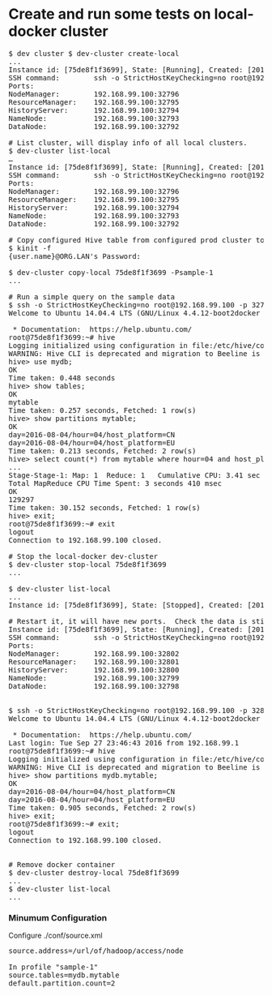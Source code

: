 # Create and run some tests on local-docker cluster
<pre>
$ dev cluster $ dev-cluster create-local
...
Instance id: [75de8f1f3699], State: [Running], Created: [2016-09-27 16:40:20 -0700 PDT]
SSH command:        ssh -o StrictHostKeyChecking=no root@192.168.99.100 -p 32797
Ports:
NodeManager:        192.168.99.100:32796
ResourceManager:    192.168.99.100:32795
HistoryServer:      192.168.99.100:32794
NameNode:           192.168.99.100:32793
DataNode:           192.168.99.100:32792

# List cluster, will display info of all local clusters.
$ dev-cluster list-local
…
Instance id: [75de8f1f3699], State: [Running], Created: [2016-09-27 16:40:20 -0700 PDT]
SSH command:        ssh -o StrictHostKeyChecking=no root@192.168.99.100 -p 32797
Ports:
NodeManager:        192.168.99.100:32796
ResourceManager:    192.168.99.100:32795
HistoryServer:      192.168.99.100:32794
NameNode:           192.168.99.100:32793
DataNode:           192.168.99.100:32792

# Copy configured Hive table from configured prod cluster to local cluster.
$ kinit -f
{user.name}@ORG.LAN's Password:

$ dev-cluster copy-local 75de8f1f3699 -Psample-1
...

# Run a simple query on the sample data
$ ssh -o StrictHostKeyChecking=no root@192.168.99.100 -p 32797
Welcome to Ubuntu 14.04.4 LTS (GNU/Linux 4.4.12-boot2docker x86_64)

 * Documentation:  https://help.ubuntu.com/
root@75de8f1f3699:~# hive
Logging initialized using configuration in file:/etc/hive/conf.dist/hive-log4j.properties
WARNING: Hive CLI is deprecated and migration to Beeline is recommended.
hive> use mydb;
OK
Time taken: 0.448 seconds
hive> show tables;
OK
mytable
Time taken: 0.257 seconds, Fetched: 1 row(s)
hive> show partitions mytable;
OK
day=2016-08-04/hour=04/host_platform=CN
day=2016-08-04/hour=04/host_platform=EU
Time taken: 0.213 seconds, Fetched: 2 row(s)
hive> select count(*) from mytable where hour=04 and host_platform='EU';
...
Stage-Stage-1: Map: 1  Reduce: 1   Cumulative CPU: 3.41 sec   HDFS Read: 1379762 HDFS Write: 7 SUCCESS
Total MapReduce CPU Time Spent: 3 seconds 410 msec
OK
129297
Time taken: 30.152 seconds, Fetched: 1 row(s)
hive> exit;
root@75de8f1f3699:~# exit
logout
Connection to 192.168.99.100 closed.

# Stop the local-docker dev-cluster
$ dev-cluster stop-local 75de8f1f3699
...

$ dev-cluster list-local
...
Instance id: [75de8f1f3699], State: [Stopped], Created: [2016-09-27 16:40:20 -0700 PDT]

# Restart it, it will have new ports.  Check the data is still there.
Instance id: [75de8f1f3699], State: [Running], Created: [2016-09-27 16:40:20 -0700 PDT]
SSH command:        ssh -o StrictHostKeyChecking=no root@192.168.99.100 -p 32803
Ports:
NodeManager:        192.168.99.100:32802
ResourceManager:    192.168.99.100:32801
HistoryServer:      192.168.99.100:32800
NameNode:           192.168.99.100:32799
DataNode:           192.168.99.100:32798


$ ssh -o StrictHostKeyChecking=no root@192.168.99.100 -p 32803
Welcome to Ubuntu 14.04.4 LTS (GNU/Linux 4.4.12-boot2docker x86_64)

 * Documentation:  https://help.ubuntu.com/
Last login: Tue Sep 27 23:46:43 2016 from 192.168.99.1
root@75de8f1f3699:~# hive
Logging initialized using configuration in file:/etc/hive/conf.dist/hive-log4j.properties
WARNING: Hive CLI is deprecated and migration to Beeline is recommended.
hive> show partitions mydb.mytable;
OK
day=2016-08-04/hour=04/host_platform=CN
day=2016-08-04/hour=04/host_platform=EU
Time taken: 0.905 seconds, Fetched: 2 row(s)
hive> exit;
root@75de8f1f3699:~# exit;
logout
Connection to 192.168.99.100 closed.


# Remove docker container
$ dev-cluster destroy-local 75de8f1f3699
...
$ dev-cluster list-local
...
</pre>

### Minumum Configuration

Configure ./conf/source.xml

<pre>
source.address=/url/of/hadoop/access/node

In profile "sample-1"
source.tables=mydb.mytable
default.partition.count=2
</pre>